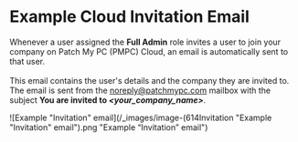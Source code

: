 # Example Cloud Invitation Email

Whenever a user assigned the **Full Admin** role invites a user to join your company on Patch My PC (PMPC) Cloud, an email is automatically sent to that user.  \
\
This email contains the user's details and the company they are invited to. The email is sent from the [noreply@patchmypc.com](mailto:noreply@patchmypc.com) mailbox with the subject **You are invited to&#x20;**_**\<your\_company\_name>**_.

![Example "Invitation" email](/_images/image-(614Invitation "Example \"Invitation\" email").png "Example “Invitation” email")
